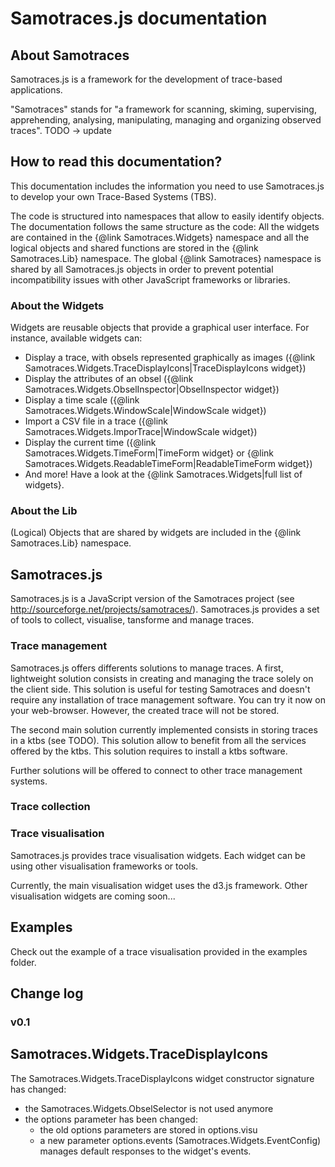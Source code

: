 Samotraces.js documentation
===========================

About Samotraces 
----------------

Samotraces.js is a framework for the development of trace-based applications.

"Samotraces" stands for "a framework for scanning, skiming,
supervising, apprehending, analysing, manipulating, managing and organizing
observed traces". TODO -> update


How to read this documentation?
-------------------------------

This documentation includes the information you need to use Samotraces.js
to develop your own Trace-Based Systems (TBS).

The code is structured into namespaces that allow to easily identify objects.
The documentation follows the same structure as the code:
All the widgets are contained in the {@link Samotraces.Widgets} namespace
and all the logical objects and shared functions are stored in 
the {@link Samotraces.Lib} namespace.
The global {@link Samotraces} namespace is shared by all Samotraces.js objects
in order to prevent potential incompatibility issues with other JavaScript
frameworks or libraries.

### About the Widgets

Widgets are reusable objects that provide a graphical user interface.
For instance, available widgets can:

- Display a trace, with obsels represented graphically as images
({@link Samotraces.Widgets.TraceDisplayIcons|TraceDisplayIcons widget})
- Display the attributes of an obsel
({@link Samotraces.Widgets.ObselInspector|ObselInspector widget})
- Display a time scale
({@link Samotraces.Widgets.WindowScale|WindowScale widget})
- Import a CSV file in a trace
({@link Samotraces.Widgets.ImporTrace|WindowScale widget})
- Display the current time
({@link Samotraces.Widgets.TimeForm|TimeForm widget} or
{@link Samotraces.Widgets.ReadableTimeForm|ReadableTimeForm widget})
- And more! Have a look at the {@link Samotraces.Widgets|full list of widgets}.

### About the Lib

(Logical) Objects that are shared by widgets are included in the {@link Samotraces.Lib} namespace.


Samotraces.js
-------------

Samotraces.js is a JavaScript version of the Samotraces 
project (see http://sourceforge.net/projects/samotraces/).
Samotraces.js provides a set of tools to collect, 
visualise, tansforme and manage traces.

### Trace management

Samotraces.js offers differents solutions to manage traces.
A first, lightweight solution consists in creating and 
managing the trace solely on the client side. This solution 
is useful for testing Samotraces and doesn't require any 
installation of trace management software. You can try it 
now on your web-browser. However, the created trace will not
be stored.

The second main solution currently implemented consists in 
storing traces in a ktbs (see TODO).
This solution allow to benefit from all the services offered
by the ktbs.
This solution requires to install a ktbs software.

Further solutions will be offered to connect to other trace 
management systems.

### Trace collection

### Trace visualisation

Samotraces.js provides trace visualisation widgets. Each 
widget can be using other visualisation frameworks or tools.

Currently, the main visualisation widget uses the d3.js 
framework. Other visualisation widgets are coming soon...


Examples
--------

Check out the example of a trace visualisation provided in 
the examples folder.

Change log
----------

### v0.1

## Samotraces.Widgets.TraceDisplayIcons
The Samotraces.Widgets.TraceDisplayIcons widget constructor
signature has changed:

- the Samotraces.Widgets.ObselSelector is not used anymore
- the options parameter has been changed:
  - the old options parameters are stored in options.visu
  - a new parameter options.events (Samotraces.Widgets.EventConfig)
    manages default responses to the widget's events.
